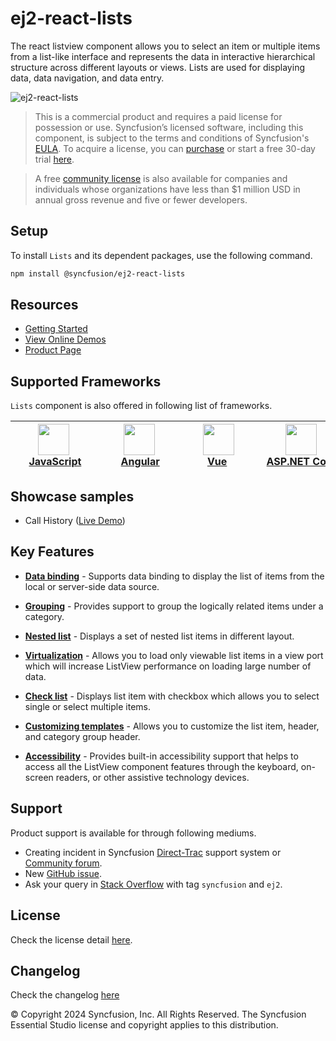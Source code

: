 # ej2-react-lists

The react listview component allows you to select an item or multiple items from a list-like interface and represents the data in interactive hierarchical structure across different layouts or views. Lists are used for displaying data, data navigation, and data entry.

![ej2-react-lists](https://ej2.syncfusion.com/products/images/listview/readme.gif)

> This is a commercial product and requires a paid license for possession or use. Syncfusion’s licensed software, including this component, is subject to the terms and conditions of Syncfusion's [EULA](https://www.syncfusion.com/eula/es/?utm_source=npm&utm_campaign=listview). To acquire a license, you can [purchase](https://www.syncfusion.com/sales/products/?utm_source=npm&utm_campaign=listview) or start a free 30-day trial [here](https://www.syncfusion.com/account/manage-trials/start-trials/?utm_source=npm&utm_campaign=listview).

> A free [community license](https://www.syncfusion.com/products/communitylicense/?utm_source=npm&utm_campaign=listview) is also available for companies and individuals whose organizations have less than $1 million USD in annual gross revenue and five or fewer developers.

## Setup

To install `Lists` and its dependent packages, use the following command.

```sh
npm install @syncfusion/ej2-react-lists
```

## Resources

* [Getting Started](https://ej2.syncfusion.com/react/documentation/listview/getting-started/?utm_source=npm&utm_campaign=listview)
* [View Online Demos](https://ej2.syncfusion.com/react/demos/?utm_source=npm&utm_campaign=listview#/fluent2/listview/default)
* [Product Page](https://www.syncfusion.com/react-ui-components/listview/?utm_source=npm&utm_campaign=listview)

## Supported Frameworks

`Lists` component is also offered in following list of frameworks.

| [<img src="https://ej2.syncfusion.com/github/images/js.svg" height="50" />](https://www.syncfusion.com/javascript-ui-controls?utm_medium=listing&utm_source=github)<br/>&nbsp;&nbsp;&nbsp;&nbsp;&nbsp;[JavaScript](https://www.syncfusion.com/javascript-ui-controls?utm_medium=listing&utm_source=github)&nbsp;&nbsp;&nbsp;&nbsp; | [<img src="https://ej2.syncfusion.com/github/images/angular-new.svg"  height="50" />](https://www.syncfusion.com/angular-components/?utm_medium=listing&utm_source=github)<br/>&nbsp;&nbsp;&nbsp;&nbsp;&nbsp;&nbsp;&nbsp;[Angular](https://www.syncfusion.com/angular-components/?utm_medium=listing&utm_source=github)&nbsp;&nbsp;&nbsp;&nbsp;&nbsp;&nbsp; | [<img src="https://ej2.syncfusion.com/github/images/vue.svg" height="50" />](https://www.syncfusion.com/vue-components?utm_medium=listing&utm_source=github)<br/>&nbsp;&nbsp;&nbsp;&nbsp;&nbsp;&nbsp;&nbsp;&nbsp;[Vue](https://www.syncfusion.com/vue-components?utm_medium=listing&utm_source=github)&nbsp;&nbsp;&nbsp;&nbsp;&nbsp;&nbsp;&nbsp;&nbsp;&nbsp; | [<img src="https://ej2.syncfusion.com/github/images/netcore.svg" height="50" />](https://www.syncfusion.com/aspnet-core-ui-controls?utm_medium=listing&utm_source=github)<br/>&nbsp;&nbsp;[ASP.NET&nbsp;Core](https://www.syncfusion.com/aspnet-core-ui-controls?utm_medium=listing&utm_source=github)&nbsp;&nbsp; | [<img src="https://ej2.syncfusion.com/github/images/netmvc.svg" height="50" />](https://www.syncfusion.com/aspnet-mvc-ui-controls?utm_medium=listing&utm_source=github)<br/>&nbsp;&nbsp;[ASP.NET&nbsp;MVC](https://www.syncfusion.com/aspnet-mvc-ui-controls?utm_medium=listing&utm_source=github)&nbsp;&nbsp; | 
| :-----: | :-----: | :-----: | :-----: | :-----: |

## Showcase samples

* Call History ([Live Demo](https://ej2.syncfusion.com/react/demos/?utm_source=npm&utm_campaign=listview#/fluent2/listview/call-history))

## Key Features

* [**Data binding**](https://ej2.syncfusion.com/react/demos/?utm_source=npm&utm_campaign=listview#/fluent2/listview/default) - Supports data binding to display the list of items from the local or server-side data source.

* [**Grouping**](https://ej2.syncfusion.com/react/demos/?utm_source=npm&utm_campaign=listview#/fluent2/listview/default) - Provides support to group the logically related items under a category.

* [**Nested list**](https://ej2.syncfusion.com/react/demos/?utm_source=npm&utm_campaign=listview#/fluent2/listview/nested-list) - Displays a set of nested list items in different layout.

* [**Virtualization**](https://ej2.syncfusion.com/react/demos/?utm_source=npm&utm_campaign=listview#/fluent2/listview/virtualization) - Allows you to load only viewable list items in a view port which will increase ListView performance on loading large number of data.

* [**Check list**](https://ej2.syncfusion.com/react/demos/?utm_source=npm&utm_campaign=listview#/fluent2/listview/check-list) - Displays list item with checkbox which allows you to select single or select multiple items.

* [**Customizing templates**](https://ej2.syncfusion.com/react/demos/?utm_source=npm&utm_campaign=listview#/fluent2/listview/group-template) - Allows you to customize the list item, header, and category group header.

* [**Accessibility**](https://ej2.syncfusion.com/react/demos/?utm_source=npm&utm_campaign=listview#/fluent2/listview/default) - Provides built-in accessibility support that helps to access all the ListView component features through the keyboard, on-screen readers, or other assistive technology devices.

## Support

Product support is available for through following mediums.

* Creating incident in Syncfusion [Direct-Trac](https://www.syncfusion.com/support/directtrac/incidents/?utm_source=npm&utm_campaign=listview) support system or [Community forum](https://www.syncfusion.com/forums/essential-js2/?utm_source=npm&utm_campaign=listview).
* New [GitHub issue](https://github.com/syncfusion/ej2-react-ui-components/issues/new/?utm_source=npm&utm_campaign=listview).
* Ask your query in [Stack Overflow](https://stackoverflow.com/?utm_source=npm&utm_campaign=listview) with tag `syncfusion` and `ej2`.

## License

Check the license detail [here](https://github.com/syncfusion/ej2-react-ui-components/blob/master/license/?utm_source=npm&utm_campaign=listview).

## Changelog

Check the changelog [here](https://github.com/syncfusion/ej2-react-ui-components/blob/master/components/lists/CHANGELOG.md/?utm_source=npm&utm_campaign=listview)

© Copyright 2024 Syncfusion, Inc. All Rights Reserved. The Syncfusion Essential Studio license and copyright applies to this distribution.
